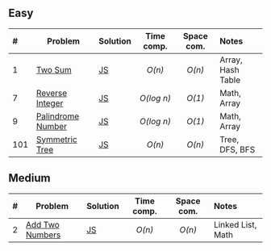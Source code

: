 ## Easy

| #    | Problem                                                               | Solution                      | Time comp. | Space com. | Notes             |
| :--- | --------------------------------------------------------------------- | :---------------------------- | :--------: | :--------: | :---------------- |
| 1    | [Two Sum](https://leetcode.com/problems/two-sum/)                     | [JS](js/two-sum.js)           |   _O(n)_   |   _O(n)_   | Array, Hash Table |
| 7    | [Reverse Integer](https://leetcode.com/problems/reverse-integer/)     | [JS](js/reverse-integer.js)   | _O(log n)_ |   _O(1)_   | Math, Array       |
| 9    | [Palindrome Number](https://leetcode.com/problems/palindrome-number/) | [JS](js/palindrome-number.js) | _O(log n)_ |   _O(1)_   | Math, Array       |
| 101  | [Symmetric Tree](https://leetcode.com/problems/symmetric-tree/)       | [JS](js/symmetric-tree.js)    |   _O(n)_   |   _O(n)_   | Tree, DFS, BFS    |


## Medium

| #    | Problem                                                           | Solution                    | Time comp. | Space com. | Notes             |
| :--- | ----------------------------------------------------------------- | :-------------------------- | :--------: | :--------: | :---------------- |
| 2    | [Add Two Numbers](https://leetcode.com/problems/add-two-numbers/) | [JS](js/add-two-numbers.js) |   _O(n)_   |   _O(n)_   | Linked List, Math |